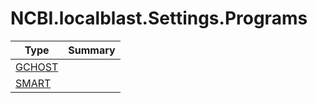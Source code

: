 ﻿
# NCBI.localblast.Settings.Programs

|Type|Summary|
|----|-------|
|[GCHOST](./GCHOST.md)||
|[SMART](./SMART.md)||


